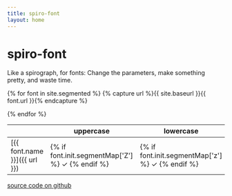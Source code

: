 ```yaml
---
title: spiro-font
layout: home
---
```


# spiro-font

Like a spirograph, for fonts: Change the parameters, make something pretty, and waste time.

<style>
  td > p { display: inline; } /* Jekyll adds an extra <p>. */
</style>

<table class="table">
<thead>
<tr>
<th></th>
<th>uppercase</th>
<th>lowercase</th>
<th>numbers</th>
<th>Cyrillic</th>
</tr>
</thead>

<tbody>

{% for font in site.segmented %}
{% capture url %}{{ site.baseurl }}{{ font.url }}{% endcapture %}

<tr>
<td markdown="1">
[{{ font.name }}]({{ url }}) 
</td>
<td>{% if font.init.segmentMap['Z'] %} ✓ {% endif %}</td>
<td>{% if font.init.segmentMap['z'] %} ✓ {% endif %}</td>
<td>{% if font.init.segmentMap['9'] %} ✓ {% endif %}</td>
<td>{% if font.init.segmentMap['Я'] %} ✓ {% endif %}</td>
</tr>

{% endfor %}

</tbody>
</table>

[source code on github](https://github.com/mccalluc/spiro-font)